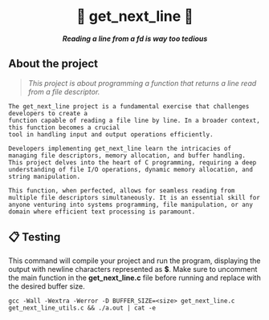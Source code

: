 <h1 align="center">
  📜 get_next_line 📜
</h1>

<p align="center">
  <b><i>Reading a line from a fd is way too tedious</i></b><br>
</p>

## About the project
> _This project is about programming a function that returns a line
read from a file descriptor._

    The get_next_line project is a fundamental exercise that challenges developers to create a
    function capable of reading a file line by line. In a broader context, this function becomes a crucial
    tool in handling input and output operations efficiently.

    Developers implementing get_next_line learn the intricacies of managing file descriptors, memory allocation, and buffer handling. This project delves into the heart of C programming, requiring a deep understanding of file I/O operations, dynamic memory allocation, and string manipulation.

    This function, when perfected, allows for seamless reading from multiple file descriptors simultaneously. It is an essential skill for anyone venturing into systems programming, file manipulation, or any domain where efficient text processing is paramount.

## 📋 Testing

This command will compile your project and run the program, displaying the output with newline characters represented as **$**. Make sure to uncomment the main function in the **get_next_line.c** file before running and replace **<size>** with the desired buffer size.

```shell
gcc -Wall -Wextra -Werror -D BUFFER_SIZE=<size> get_next_line.c get_next_line_utils.c && ./a.out | cat -e
```
